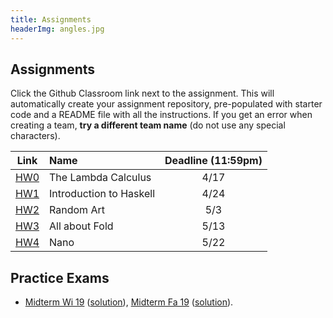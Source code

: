 ```yaml
---
title: Assignments
headerImg: angles.jpg
---
```


## Assignments

Click the Github Classroom link next to the assignment. 
This will automatically create your assignment repository, 
pre-populated with starter code and a README file with all the instructions.
If you get an error when creating a team, **try a different team name**
(do not use any special characters).

 
| Link                                             | Name                            | Deadline (11:59pm)        |
|:------------------------------------------------:|:--------------------------------|:-------------------------:|
| [HW0](https://classroom.github.com/a/Z-citE9B)   | The Lambda Calculus             | 4/17                      |
| [HW1](https://classroom.github.com/a/Ck-VrNIv)   | Introduction to Haskell         | 4/24                      |
| [HW2](https://classroom.github.com/a/7RMcGUB-)   | Random Art                      | 5/3                       |
| [HW3](https://classroom.github.com/a/nTP6peBZ)   | All about Fold                  | 5/13                      |
| [HW4](https://classroom.github.com/a/dsZotFAF)   | Nano                            | 5/22                      |

<!--
| [HW5](https://classroom.github.com/a/RLvZfnKy)   | Type Classes                    | 6/5                       |   -->




## Practice Exams

- [Midterm Wi 19](/static/raw/130-midterm-wi19.pdf) ([solution](/static/raw/130-midterm-wi19-solution.pdf)),
  [Midterm Fa 19](/static/raw/130-midterm-fa19.pdf) ([solution](/static/raw/130-midterm-fa19-solution.pdf)).

<!-- 
- [Practice Final](https://classroom.github.com/a/saxraEZW) -->

  
